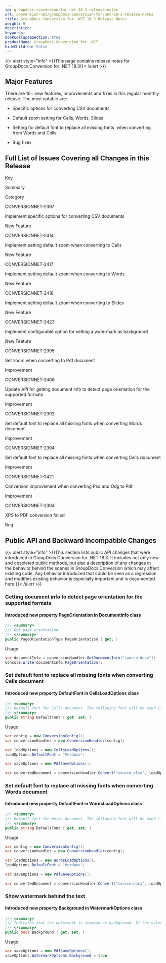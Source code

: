 ```yaml
---
id: groupdocs-conversion-for-net-18-3-release-notes
url: conversion-net/groupdocs-conversion-for-net-18-3-release-notes
title: GroupDocs.Conversion for .NET 18.3 Release Notes
weight: 9
description: 
keywords: 
bookCollapseSection: true
productName: GroupDocs.Conversion for .NET
hideChildren: False
---
```

{{< alert style="info" >}}This page contains release notes for GroupDocs.Conversion for .NET 18.3{{< /alert >}}

## Major Features

There are 10+ new features, improvements and fixes in this regular monthly release. The most notable are:

*   Specific options for converting CSV documents
    
*   Default zoom setting for Cells, Words, Slides
    
*   Setting for default font to replace all missing fonts  when converting from Words and Cells
*   Bug fixes
    

## Full List of Issues Covering all Changes in this Release

Key

Summary

Category

CONVERSIONNET-2397

Implement specific options for converting CSV documents

New Feature

CONVERSIONNET-2414

Implement setting default zoom when converting to Cells

New Feature

CONVERSIONNET-2417

Implement setting default zoom when converting to Words

New Feature

CONVERSIONNET-2418

Implement setting default zoom when converting to Slides

New Feature

CONVERSIONNET-2423

Implement configurable option for setting a watermark as background

New Feature

CONVERSIONNET-2395

Set zoom when converting to Pdf document

Improvement

CONVERSIONNET-2406

Update API for getting document info to detect page orientation for the supported formats

Improvement

CONVERSIONNET-2392

Set default font to replace all missing fonts when converting Words document

Improvement

CONVERSIONNET-2394

Set default font to replace all missing fonts when converting Cells document

Improvement

CONVERSIONNET-2421

Conversion improvement when converting Psd and Odg to Pdf

Improvement

CONVERSIONNET-2304

XPS to PDF conversion failed

Bug

## Public API and Backward Incompatible Changes

{{< alert style="info" >}}This section lists public API changes that were introduced in GroupDocs.Conversion for .NET 18.3. It includes not only new and obsoleted public methods, but also a description of any changes in the behavior behind the scenes in GroupDocs.Conversion which may affect existing code. Any behavior introduced that could be seen as a regression and modifies existing behavior is especially important and is documented here.{{< /alert >}}

### Getting document info to detect page orientation for the supported formats

#### Introduced new property PageOrientation in DocumentInfo class

```csharp
/// <summary>
/// Get page orientation
/// </summary>
public PageOrientationType PageOrientation { get; }
```

Usage

```csharp
var documentInfo = conversionHandler.GetDocumentInfo("source.docx");
Console.Write(documentInfo.PageOrientation);
```

### Set default font to replace all missing fonts when converting Cells document

#### Introduced new property DefaultFont in CellsLoadOptions class

```csharp
/// <summary>
/// Default font for Cells document. The following font will be used if a font is missing.
/// </summary>
public string DefaultFont { get; set; }
```

Usage

```csharp
var config = new ConversionConfig();
var conversionHandler = new ConversionHandler(config);
 
var loadOptions = new CellsLoadOptions();
loadOptions.DefaultFont = "Verdana";
 
var saveOptions = new PdfSaveOptions();
 
var convertedDocument = conversionHandler.Convert("source.xlsx", loadOptions, saveOptions);
```

### Set default font to replace all missing fonts when converting Words document

#### Introduced new property DefaultFont in WordsLoadOptions class

```csharp
/// <summary>
/// Default font for Words document. The following font will be used if a font is missing.
/// </summary>
public string DefaultFont { get; set; }
```

Usage

```csharp
var config = new ConversionConfig();
var conversionHandler = new ConversionHandler(config);
 
var loadOptions = new WordsLoadOptions();
loadOptions.DefaultFont = "Verdana";
 
var saveOptions = new PdfSaveOptions();
 
var convertedDocument = conversionHandler.Convert("source.docx", loadOptions, saveOptions);
```

### Show watermark behind the text

#### Introduced new property Background in WatermarkOptions class

```csharp
/// <summary>
/// Indicates that the watermark is stamped as background. If the value is true, the watermark is layed at the bottom. By default is false and the watermark is layed on top.
/// </summary>
public bool Background { get; set; }
```

Usage

```csharp
var saveOptions = new PdfSaveOptions();
saveOptions.WatermarkOptions.Background = true;
```
